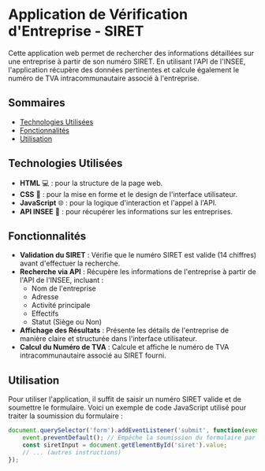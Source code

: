 # Application de Vérification d'Entreprise - SIRET

Cette application web permet de rechercher des informations détaillées sur une entreprise à partir de son numéro SIRET. En utilisant l'API de l'INSEE, l'application récupère des données pertinentes et calcule également le numéro de TVA intracommunautaire associé à l'entreprise.

## Sommaires

- [Technologies Utilisées](#technologies-utilisées)
- [Fonctionnalités](#fonctionnalités)
- [Utilisation](#utilisation)

## Technologies Utilisées

- **HTML** :computer: : pour la structure de la page web.
- **CSS** :art: : pour la mise en forme et le design de l'interface utilisateur.
- **JavaScript** :globe_with_meridians: : pour la logique d'interaction et l'appel à l'API.
- **API INSEE** :satellite: : pour récupérer les informations sur les entreprises.

## Fonctionnalités

- **Validation du SIRET** : Vérifie que le numéro SIRET est valide (14 chiffres) avant d'effectuer la recherche.
- **Recherche via API** : Récupère les informations de l'entreprise à partir de l'API de l'INSEE, incluant :
  - Nom de l'entreprise
  - Adresse
  - Activité principale
  - Effectifs
  - Statut (Siège ou Non)
- **Affichage des Résultats** : Présente les détails de l'entreprise de manière claire et structurée dans l'interface utilisateur.
- **Calcul du Numéro de TVA** : Calcule et affiche le numéro de TVA intracommunautaire associé au SIRET fourni.

## Utilisation

Pour utiliser l'application, il suffit de saisir un numéro SIRET valide et de soumettre le formulaire. Voici un exemple de code JavaScript utilisé pour traiter la soumission du formulaire :

```javascript
document.querySelector('form').addEventListener('submit', function(event) {
    event.preventDefault(); // Empêche la soumission du formulaire par défaut
    const siretInput = document.getElementById('siret').value;
    // ... (autres instructions)
});
